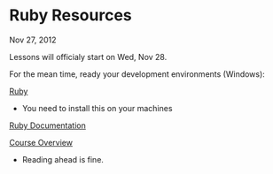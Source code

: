 Ruby Resources
==============
Nov 27, 2012

Lessons will officialy start on Wed, Nov 28.

For the mean time, ready your development environments (Windows):

[Ruby](http://rubyinstaller.org)
- You need to install this on your machines

[Ruby Documentation](http://ruby-doc.org)

[Course Overview](https://github.com/vincentpaca/ga-ruby-on-rails-for-devs)
- Reading ahead is fine.
